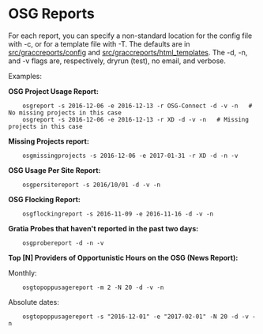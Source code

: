 OSG Reports
============

For each report, you can specify a non-standard location for the config file with -c, or for a template file with -T.  The defaults are in [src/graccreports/config](https://github.com/shreyb/gracc-reporting/tree/master/src/graccreports/config) and [src/graccreports/html_templates](https://github.com/shreyb/gracc-reporting/tree/master/src/graccreports/html_templates).
The -d, -n, and -v flags are, respectively, dryrun (test), no email, and verbose.

Examples:

**OSG Project Usage Report:**
```
    osgreport -s 2016-12-06 -e 2016-12-13 -r OSG-Connect -d -v -n   # No missing projects in this case
    osgreport -s 2016-12-06 -e 2016-12-13 -r XD -d -v -n   # Missing projects in this case
```
**Missing Projects report:**
```
    osgmissingprojects -s 2016-12-06 -e 2017-01-31 -r XD -d -n -v
```
**OSG Usage Per Site Report:**
```
    osgpersitereport -s 2016/10/01 -d -v -n
```
**OSG Flocking Report:**
```
    osgflockingreport -s 2016-11-09 -e 2016-11-16 -d -v -n
```
**Gratia Probes that haven't reported in the past two days:**
```
    osgprobereport -d -n -v
```
**Top [N] Providers of Opportunistic Hours on the OSG (News Report):**

Monthly:
```
    osgtopoppusagereport -m 2 -N 20 -d -v -n
```
Absolute dates:
```
    osgtopoppusagereport -s "2016-12-01" -e "2017-02-01" -N 20 -d -v -n
```
